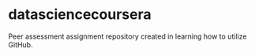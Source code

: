 datasciencecoursera
===================

Peer assessment assignment repository created in learning how to utilize GitHub.
